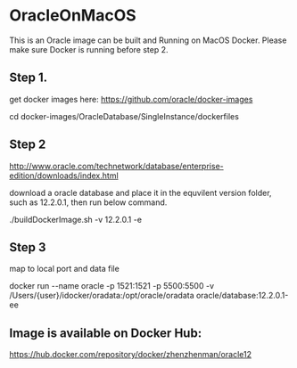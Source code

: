 # OracleOnMacOS
 This is an Oracle image can be built and Running on MacOS Docker.
 Please make sure Docker is running before step 2.
 ## Step 1.
 get docker images here:
 https://github.com/oracle/docker-images
 
 cd docker-images/OracleDatabase/SingleInstance/dockerfiles

 ## Step 2
 http://www.oracle.com/technetwork/database/enterprise-edition/downloads/index.html
 
 download a oracle database and place it in the equvilent version folder, such as 12.2.0.1, then run below command.

./buildDockerImage.sh -v 12.2.0.1 -e

 ## Step 3
map to local port and data file

docker run --name oracle -p 1521:1521 -p 5500:5500 -v /Users/{user}/idocker/oradata:/opt/oracle/oradata oracle/database:12.2.0.1-ee

## Image is available on Docker Hub:
https://hub.docker.com/repository/docker/zhenzhenman/oracle12

